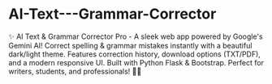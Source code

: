 # AI-Text---Grammar-Corrector
✨ AI Text &amp; Grammar Corrector Pro - A sleek web app powered by Google's Gemini AI! Correct spelling &amp; grammar mistakes instantly with a beautiful dark/light theme. Features correction history, download options (TXT/PDF), and a modern responsive UI. Built with Python Flask &amp; Bootstrap. Perfect for writers, students, and professionals! 🚀📝
